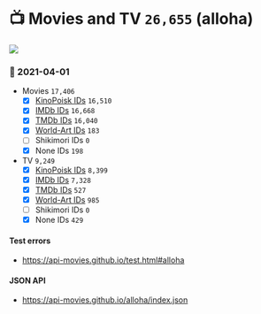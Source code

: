 # :tv: Movies and TV `26,655` (alloha)

<a href="https://API-Movies.github.io"><img src="https://API-Movies.github.io/banner.png?cache"></a>

### :date: 2021-04-01
- Movies `17,406`
  - [x] <a href="https://API-Movies.github.io/alloha/movie_kinopoisk_ids.json">KinoPoisk IDs</a> `16,510`
  - [x] <a href="https://API-Movies.github.io/alloha/movie_imdb_ids.json">IMDb IDs</a> `16,668`
  - [x] <a href="https://API-Movies.github.io/alloha/movie_tmdb_ids.json">TMDb IDs</a> `16,040`
  - [x] <a href="https://API-Movies.github.io/alloha/movie_world_art_ids.json">World-Art IDs</a> `183`
  - [ ] Shikimori IDs `0`
  - [x] None IDs `198`
- TV `9,249`
  - [x] <a href="https://API-Movies.github.io/alloha/tv_kinopoisk_ids.json">KinoPoisk IDs</a> `8,399`
  - [x] <a href="https://API-Movies.github.io/alloha/tv_imdb_ids.json">IMDb IDs</a> `7,328`
  - [x] <a href="https://API-Movies.github.io/alloha/tv_tmdb_ids.json">TMDb IDs</a> `527`
  - [x] <a href="https://API-Movies.github.io/alloha/tv_world_art_ids.json">World-Art IDs</a> `985`
  - [ ] Shikimori IDs `0`
  - [x] None IDs `429`
#### Test errors
- <a href='https://api-movies.github.io/test.html#alloha'>https://api-movies.github.io/test.html#alloha</a>
#### JSON API
- <a href='https://api-movies.github.io/alloha/index.json'>https://api-movies.github.io/alloha/index.json</a>
